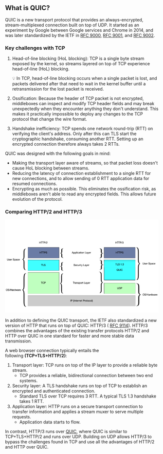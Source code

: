 What is QUIC? 
--------------

QUIC is a new transport protocol that provides an always-encrypted, stream-multiplexed connection built on top of UDP. It started as an experiment by Google between Google services and Chrome in 2014, and was later standardized by the IETF in [RFC 9000](https://datatracker.ietf.org/doc/html/rfc9000), [RFC 9001](https://datatracker.ietf.org/doc/html/rfc9001), and [RFC 9002](https://datatracker.ietf.org/doc/html/rfc9002).

### Key challenges with TCP 

1.  Head-of-line blocking (HoL blocking): TCP is a single byte stream exposed by the kernel, so streams layered on top of TCP experience head-of-line (HoL) blocking.

    💡
    In TCP, head-of-line blocking occurs when a single packet is lost, and packets delivered after that need to wait in the kernel buffer until a retransmission for the lost packet is received.

2.  Ossification: Because the header of TCP packet is not encrypted, middleboxes can inspect and modify TCP header fields and may break unexpectedly when they encounter anything they don't understand. This makes it practically impossible to deploy any changes to the TCP protocol that change the wire format.

3.  Handshake inefficiency: TCP spends one network round-trip (RTT) on verifying the client's address. Only after this can TLS start the cryptographic handshake, consuming another RTT. Setting up an encrypted connection therefore always takes 2 RTTs.

QUIC was designed with the following goals in mind:

-   Making the transport layer aware of streams, so that packet loss doesn't cause HoL blocking between streams.
-   Reducing the latency of connection establishment to a single RTT for new connections, and to allow sending of 0 RTT application data for resumed connections.
-   Encrypting as much as possible. This eliminates the ossification risk, as middleboxes aren't able to read any encrypted fields. This allows future evolution of the protocol.

### Comparing HTTP/2 and HTTP/3 

![alt text](image-1.png)

In addition to defining the QUIC transport, the IETF also standardized a new version of HTTP that runs on top of QUIC: HTTP/3 ( [RFC 9114](https://datatracker.ietf.org/doc/html/rfc9114)). HTTP/3 combines the advantages of the existing transfer protocols HTTP/2 and HTTP over QUIC in one standard for faster and more stable data transmission.

A web browser connection typically entails the following **(TCP+TLS+HTTP/2)**:

1.  Transport layer: TCP runs on top of the IP layer to provide a reliable byte stream.
    -   TCP provides a reliable, bidirectional connection between two end systems.
2.  Security layer: A TLS handshake runs on top of TCP to establish an encrypted and authenticated connection.
    -   Standard TLS over TCP requires 3 RTT. A typical TLS 1.3 handshake takes 1 RTT.
3.  Application layer: HTTP runs on a secure transport connection to transfer information and applies a stream muxer to serve multiple requests.
    -   Application data starts to flow.

In contrast, HTTP/3 runs over [QUIC](https://docs.libp2p.io/concepts/transports/quic/#what-is-quic), where QUIC is similar to TCP+TLS+HTTP/2 and runs over UDP. Building on UDP allows HTTP/3 to bypass the challenges found in TCP and use all the advantages of HTTP/2 and HTTP over QUIC.